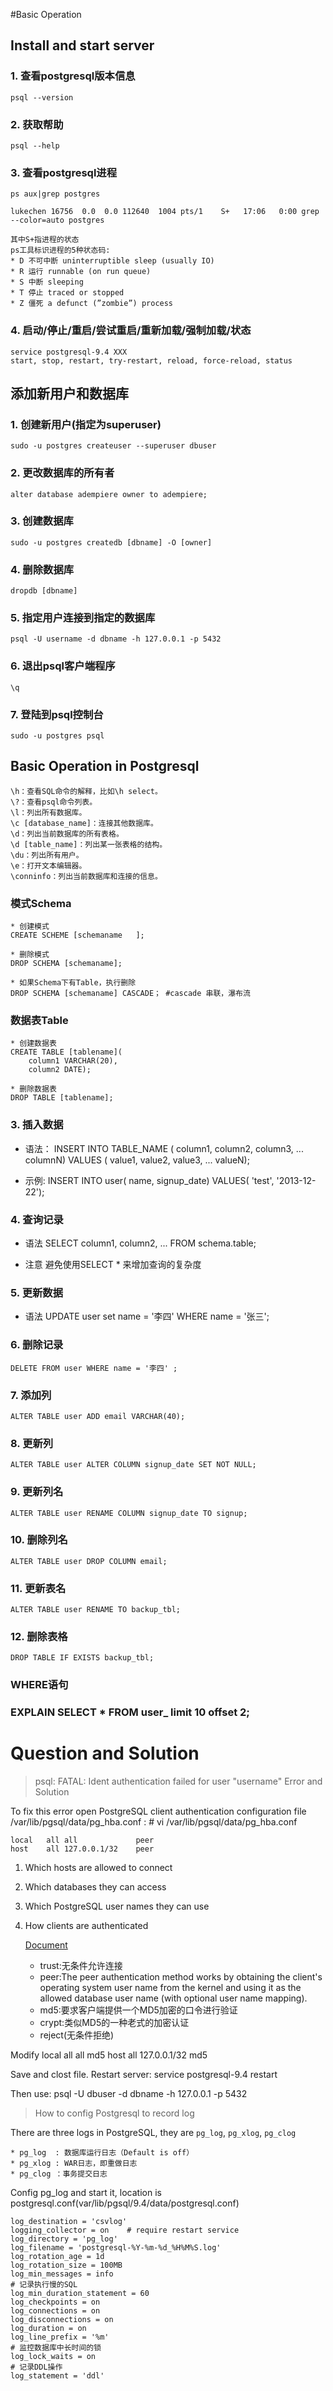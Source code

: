 #Basic Operation

## Install and start server
### 1. 查看postgresql版本信息
    psql --version

### 2. 获取帮助
    psql --help

### 3. 查看postgresql进程
    ps aux|grep postgres
`lukechen 16756  0.0  0.0 112640  1004 pts/1    S+   17:06   0:00 grep --color=auto postgres`

    其中S+指进程的状态
    ps工具标识进程的5种状态码:
    * D 不可中断 uninterruptible sleep (usually IO)
    * R 运行 runnable (on run queue)
    * S 中断 sleeping
    * T 停止 traced or stopped
    * Z 僵死 a defunct (”zombie”) process

### 4. 启动/停止/重启/尝试重启/重新加载/强制加载/状态
    service postgresql-9.4 XXX
    start, stop, restart, try-restart, reload, force-reload, status

## 添加新用户和数据库

### 1. 创建新用户(指定为superuser)
    sudo -u postgres createuser --superuser dbuser

### 2. 更改数据库的所有者
    alter database adempiere owner to adempiere;

### 3. 创建数据库
    sudo -u postgres createdb [dbname] -O [owner]

### 4. 删除数据库
    dropdb [dbname]

### 5. 指定用户连接到指定的数据库
    psql -U username -d dbname -h 127.0.0.1 -p 5432

### 6. 退出psql客户端程序
    \q

### 7. 登陆到psql控制台
    sudo -u postgres psql

## Basic Operation in Postgresql
    \h：查看SQL命令的解释，比如\h select。
    \?：查看psql命令列表。
    \l：列出所有数据库。
    \c [database_name]：连接其他数据库。
    \d：列出当前数据库的所有表格。
    \d [table_name]：列出某一张表格的结构。
    \du：列出所有用户。
    \e：打开文本编辑器。
    \conninfo：列出当前数据库和连接的信息。

### 模式Schema
    * 创建模式
    CREATE SCHEME [schemaname   ];

    * 删除模式
    DROP SCHEMA [schemaname];

    * 如果Schema下有Table，执行删除
    DROP SCHEMA [schemaname] CASCADE； #cascade 串联，瀑布流

### 数据表Table
    * 创建数据表
    CREATE TABLE [tablename](
        column1 VARCHAR(20),
        column2 DATE);

    * 删除数据表
    DROP TABLE [tablename];

### 3. 插入数据

* 语法：
    INSERT INTO TABLE_NAME (
        column1,
        column2,
        column3,
        ...
        columnN)
    VALUES (
        value1,
        value2,
        value3,
        ...
        valueN);

* 示例:
    INSERT INTO user(
        name,
        signup_date)
    VALUES(
        'test',
        '2013-12-22');

### 4. 查询记录
* 语法
    SELECT column1, column2, ...
    FROM schema.table;

* 注意
    避免使用SELECT * 来增加查询的复杂度

### 5. 更新数据
* 语法
    UPDATE user set name = '李四' WHERE name = '张三';

### 6. 删除记录
    DELETE FROM user WHERE name = '李四' ;

### 7. 添加列
    ALTER TABLE user ADD email VARCHAR(40);

### 8. 更新列
    ALTER TABLE user ALTER COLUMN signup_date SET NOT NULL;

### 9. 更新列名
    ALTER TABLE user RENAME COLUMN signup_date TO signup;

### 10. 删除列名
    ALTER TABLE user DROP COLUMN email;

### 11. 更新表名
    ALTER TABLE user RENAME TO backup_tbl;

### 12. 删除表格
    DROP TABLE IF EXISTS backup_tbl;

### WHERE语句


### EXPLAIN SELECT * FROM user_ limit 10 offset 2;












# Question and Solution
> psql: FATAL: Ident authentication failed for user "username" Error and Solution

To fix this error open PostgreSQL client authentication configuration file /var/lib/pgsql/data/pg_hba.conf :
    # vi /var/lib/pgsql/data/pg_hba.conf

    local	all	all	            peer
    host	all	127.0.0.1/32	peer

1. Which hosts are allowed to connect
2. Which databases they can access
3. Which PostgreSQL user names they can use
4. How clients are authenticated

    [Document](https://www.postgresql.org/docs/9.1/static/auth-methods.html)

    * trust:无条件允许连接
    * peer:The peer authentication method works by obtaining the client's operating system user name from the kernel and using it as the allowed database user name (with optional user name mapping).
    * md5:要求客户端提供一个MD5加密的口令进行验证
    * crypt:类似MD5的一种老式的加密认证
    * reject(无条件拒绝)

Modify
    local	all	all	            md5
    host	all	127.0.0.1/32	md5

Save and clost file. Restart server:
    service postgresql-9.4 restart

Then use:
    psql -U dbuser -d dbname -h 127.0.0.1 -p 5432

> How to config Postgresql to record log

There are three logs in PostgreSQL, they are `pg_log`, `pg_xlog`, `pg_clog`

    * pg_log  : 数据库运行日志（Default is off）
    * pg_xlog : WAR日志，即重做日志
    * pg_clog ：事务提交日志

Config pg_log and start it, location is postgresql.conf(var/lib/pgsql/9.4/data/postgresql.conf)

    log_destination = 'csvlog'
    logging_collector = on    # require restart service
    log_directory = 'pg_log'
    log_filename = 'postgresql-%Y-%m-%d_%H%M%S.log'
    log_rotation_age = 1d
    log_rotation_size = 100MB
    log_min_messages = info
    # 记录执行慢的SQL
    log_min_duration_statement = 60
    log_checkpoints = on
    log_connections = on
    log_disconnections = on
    log_duration = on
    log_line_prefix = '%m'
    # 监控数据库中长时间的锁
    log_lock_waits = on
    # 记录DDL操作
    log_statement = 'ddl'